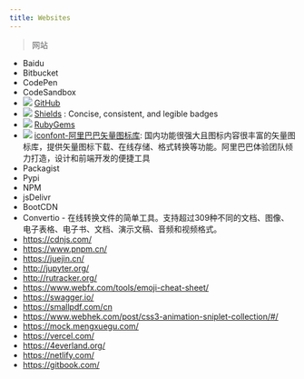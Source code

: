 ```yaml
---
title: Websites
---
```

> 网站

- Baidu
- Bitbucket
- CodePen
- CodeSandbox
- ![](https://github.com/favicon.ico)
    [GitHub](https://github.com/)
- ![]({{site.storageUrl.favicon}}/shields.ico)
    [Shields](https://shields.io/)
        : Concise, consistent, and legible badges
- ![]({{site.storageUrl.favicon}}/rubygems.ico)
    [RubyGems](https://rubygems.org/)
- ![]({{site.storageUrl.favicon}}/iconfont.ico)
    [iconfont-阿里巴巴矢量图标库](https://iconfont.cn/):
        国内功能很强大且图标内容很丰富的矢量图标库，提供矢量图标下载、在线存储、格式转换等功能。阿里巴巴体验团队倾力打造，设计和前端开发的便捷工具
- Packagist
- Pypi
- NPM
- jsDelivr
- BootCDN
- Convertio - 在线转换文件的简单工具。支持超过309种不同的文档、图像、电子表格、电子书、文档、演示文稿、音频和视频格式。
- https://cdnjs.com/
- https://www.pnpm.cn/
- https://juejin.cn/
- http://jupyter.org/
- http://rutracker.org/
- https://www.webfx.com/tools/emoji-cheat-sheet/
- https://swagger.io/
- https://smallpdf.com/cn
- https://www.webhek.com/post/css3-animation-sniplet-collection/#/
- https://mock.mengxuegu.com/
- https://vercel.com/
- https://4everland.org/
- https://netlify.com/
- https://gitbook.com/
